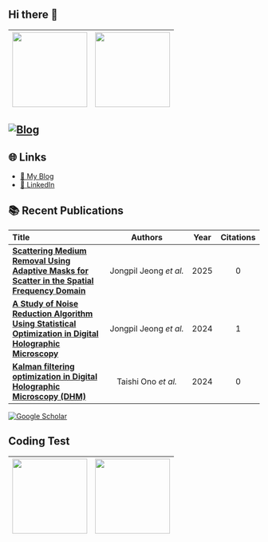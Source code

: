 ## Hi there 👋







| <img src="https://github-readme-stats.vercel.app/api/top-langs/?username=Jongpil0911&layout=compact&theme=radical" height=150 > | <img src="https://github-readme-stats.vercel.app/api?username=Jongpil0911&show_icons=true&theme=radical" height=150 > |
|:---:|:---:|




[![Blog](https://img.shields.io/badge/Blog-Visit%20My%20Blog-blue?style=for-the-badge&logo=google-chrome)](https://your-blog-url.com)
---
## 🌐 Links
- [📖 My Blog](https://your-blog-url.com)
- [💼 LinkedIn](https://www.linkedin.com/in/your-id)


## 📚 Recent Publications
<!-- SCHOLAR:START -->
| Title | &nbsp;&nbsp;&nbsp;&nbsp;&nbsp;&nbsp;&nbsp;&nbsp;&nbsp;&nbsp;Authors&nbsp;&nbsp;&nbsp;&nbsp;&nbsp;&nbsp;&nbsp;&nbsp;&nbsp;&nbsp; | Year | Citations |
|:---|:---:|:---:|:---:|
| [**Scattering Medium Removal Using Adaptive Masks for Scatter in the Spatial Frequency Domain**](https://ieeexplore.ieee.org/abstract/document/10973090/) | Jongpil&nbsp;Jeong *et&nbsp;al.* | 2025 | 0 |
| [**A Study of Noise Reduction Algorithm Using Statistical Optimization in Digital Holographic Microscopy**](https://ieeexplore.ieee.org/abstract/document/10613728/) | Jongpil&nbsp;Jeong *et&nbsp;al.* | 2024 | 1 |
| [**Kalman filtering optimization in Digital Holographic Microscopy (DHM)**](https://ieeexplore.ieee.org/abstract/document/10773243/) | Taishi&nbsp;Ono *et&nbsp;al.* | 2024 | 0 |
<!-- SCHOLAR:END -->










[![Google Scholar](https://img.shields.io/badge/Google%20Scholar-Profile-blue?logo=googlescholar&style=for-the-badge)](https://scholar.google.com/citations?user=O-3pYeQAAAAJ)

## Coding Test
| <img src="https://leetcard.jacoblin.cool/YOUR_ID?theme=dark&ext=heatmap&animation=true" height=150 > | <img src="http://mazassumnida.wtf/api/v2/generate_badge?boj=jongpil0911@naver.com" height=150 > |
|:---:|:---:|



<!--


**Jongpil0911/Jongpil0911** is a ✨ _special_ ✨ repository because its `README.md` (this file) appears on your GitHub profile.

Here are some ideas to get you started:

- 🔭 I’m currently working on ...
- 🌱 I’m currently learning ...
- 👯 I’m looking to collaborate on ...
- 🤔 I’m looking for help with ...
- 💬 Ask me about ...
- 📫 How to reach me: ...
- 😄 Pronouns: ...
- ⚡ Fun fact: ...
-->
